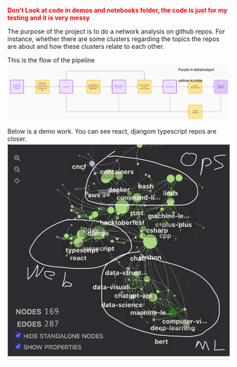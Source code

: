 <span style="color: red;">**Don't Look at code in demos and notebooks folder, the code is just for my testing and it is very messy**</span>

The purpose of the project is to do a network analysis on github repos. For instance, whether there are some clusters regarding the topics the repos are about and how these clusters relate to each other.

This is the flow of the pipeline
![Demo Image](./doc/images/flow.png)

Below is a demo work. You can see react, djangom typescript repos are closer.
![Demo Image](./doc/images/demo.png)
